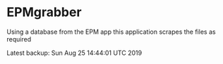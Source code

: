 # EPMgrabber
Using a database from the EPM app this application scrapes the files as required


Latest backup: Sun Aug 25 14:44:01 UTC 2019
